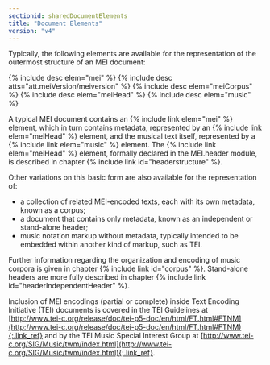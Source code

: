 ```yaml
---
sectionid: sharedDocumentElements
title: "Document Elements"
version: "v4"
---
```


Typically, the following elements are available for the representation of the outermost structure of an MEI document:

{% include desc elem="mei" %}
{% include desc atts="att.meiVersion/meiversion" %}
{% include desc elem="meiCorpus" %}
{% include desc elem="meiHead" %}
{% include desc elem="music" %}

A typical MEI document contains an {% include link elem="mei" %} element, which in turn contains metadata, represented by an {% include link elem="meiHead" %} element, and the musical text itself, represented by a {% include link elem="music" %} element. The {% include link elem="meiHead" %} element, formally declared in the MEI.header module, is described in chapter {% include link id="headerstructure" %}.

Other variations on this basic form are also available for the representation of:

- a collection of related MEI-encoded texts, each with its own metadata, known as a corpus;
- a document that contains only metadata, known as an independent or stand-alone header;
- music notation markup without metadata, typically intended to be embedded within another kind of markup, such as TEI.

Further information regarding the organization and encoding of music corpora is given in chapter {% include link id="corpus" %}. Stand-alone headers are more fully described in chapter {% include link id="headerIndependentHeader" %}.

Inclusion of MEI encodings (partial or complete) inside Text Encoding Initiative (TEI) documents is covered in the TEI Guidelines at [http://www.tei-c.org/release/doc/tei-p5-doc/en/html/FT.html#FTNM](http://www.tei-c.org/release/doc/tei-p5-doc/en/html/FT.html#FTNM){:.link_ref} and by the TEI Music Special Interest Group at [http://www.tei-c.org/SIG/Music/twm/index.html](http://www.tei-c.org/SIG/Music/twm/index.html){:.link_ref}.

